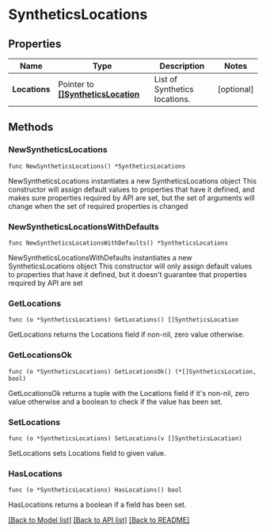 # SyntheticsLocations

## Properties

Name | Type | Description | Notes
---- | ---- | ----------- | ------
**Locations** | Pointer to [**[]SyntheticsLocation**](SyntheticsLocation.md) | List of Synthetics locations. | [optional] 

## Methods

### NewSyntheticsLocations

`func NewSyntheticsLocations() *SyntheticsLocations`

NewSyntheticsLocations instantiates a new SyntheticsLocations object
This constructor will assign default values to properties that have it defined,
and makes sure properties required by API are set, but the set of arguments
will change when the set of required properties is changed

### NewSyntheticsLocationsWithDefaults

`func NewSyntheticsLocationsWithDefaults() *SyntheticsLocations`

NewSyntheticsLocationsWithDefaults instantiates a new SyntheticsLocations object
This constructor will only assign default values to properties that have it defined,
but it doesn't guarantee that properties required by API are set

### GetLocations

`func (o *SyntheticsLocations) GetLocations() []SyntheticsLocation`

GetLocations returns the Locations field if non-nil, zero value otherwise.

### GetLocationsOk

`func (o *SyntheticsLocations) GetLocationsOk() (*[]SyntheticsLocation, bool)`

GetLocationsOk returns a tuple with the Locations field if it's non-nil, zero value otherwise
and a boolean to check if the value has been set.

### SetLocations

`func (o *SyntheticsLocations) SetLocations(v []SyntheticsLocation)`

SetLocations sets Locations field to given value.

### HasLocations

`func (o *SyntheticsLocations) HasLocations() bool`

HasLocations returns a boolean if a field has been set.


[[Back to Model list]](../README.md#documentation-for-models) [[Back to API list]](../README.md#documentation-for-api-endpoints) [[Back to README]](../README.md)


